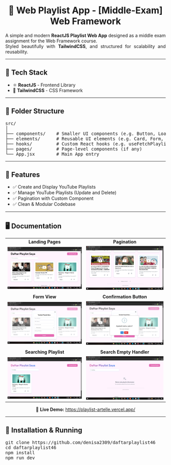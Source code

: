 <h1 align="center">🎵 Web Playlist App - [Middle-Exam] Web Framework</h1>

<p align="justify">
  A simple and modern <b>ReactJS Playlist Web App</b> designed as a middle exam assignment for the Web Framework course.<br/>
  Styled beautifully with <b>TailwindCSS</b>, and structured for scalability and reusability.
</p>

<hr/>

<h2>🚀 Tech Stack</h2>

<ul>
  <li>⚛️ <b>ReactJS</b> - Frontend Library</li>
  <li>🎨 <b>TailwindCSS</b> - CSS Framework</li>
</ul>

<hr/>

<h2>📁 Folder Structure</h2>

<pre>
src/
│
├── components/    # Smaller UI components (e.g. Button, Loading, etc.)
├── elements/      # Reusable UI elements (e.g. Card, Form, etc.)
├── hooks/         # Custom React hooks (e.g. useFetchPlaylist, usePostPlaylist, etc.)
├── pages/         # Page-level components (if any)
└── App.jsx        # Main App entry
</pre>

<hr/>

<h2>🎯 Features</h2>

<ul>
  <li>✅ Create and Display YouTube Playlists</li>
  <li>✅ Manage YouTube Playlists (Update and Delete)</li>
  <li>✅ Pagination with Custom Component</li>
  <li>✅ Clean & Modular Codebase</li>
</ul>

<hr/>

<h2>🖥️ Documentation</h2>

<table>
  <tr>
    <td align="center"><b>Landing Pages</b></td>
    <td align="center"><b>Pagination</b></td>
  </tr>
  <tr>
    <td align="center">
      <img src="/public/landing-pages.png" alt="landing-pages" width="400"/>
    </td>
    <td align="center">
      <img src="/public/pagination.png" alt="pagination" width="400"/>
    </td>
  </tr>

  <!-- Space -->
  <tr>
    <td align="center"></td>
    <td align="center"></td>
  </tr>
  <tr>
    <td align="center"><b>Form View</b></td>
    <td align="center"><b>Confirmation Button</b></td>
  </tr>
  <tr>
    <td align="center">
      <img src="/public/form-view.png" alt="form-view" width="400"/>
    </td>
    <td align="center">
      <img src="/public/confirmation-button.png" alt="confirmation-button" width="400"/>
    </td>
  </tr>

  <!-- Space -->
  <tr>
    <td align="center"></td>
    <td align="center"></td>
  </tr>
  <tr>
    <td align="center"><b>Searching Playlist</b></td>
    <td align="center"><b>Search Empty Handler</b></td>
  </tr>
  <tr>
    <td align="center">
      <img src="/public/search-bar.png" alt="search-bar" width="400"/>
    </td>
    <td align="center">
      <img src="/public/null-search.png" alt="null-search" width="400"/>
    </td>
  </tr>
</table>

<p align="center">
  🔗 <b>Live Demo:</b> <a href="https://playlist-artelle.vercel.app/" target="_blank">https://playlist-artelle.vercel.app/</a>
</p>

<hr/>

<h2>🔧 Installation & Running</h2>

<pre>
git clone https://github.com/denisa2309/daftarplaylist46
cd daftarplaylist46
npm install
npm run dev
</pre>
